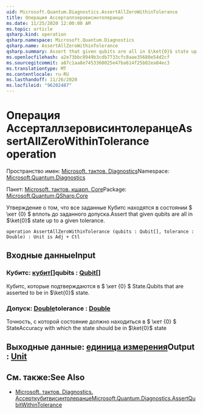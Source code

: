 ```yaml
---
uid: Microsoft.Quantum.Diagnostics.AssertAllZeroWithinTolerance
title: Операция Ассерталлзеровисинтолеранце
ms.date: 11/25/2020 12:00:00 AM
ms.topic: article
qsharp.kind: operation
qsharp.namespace: Microsoft.Quantum.Diagnostics
qsharp.name: AssertAllZeroWithinTolerance
qsharp.summary: Assert that given qubits are all in $\ket{0}$ state up to a given tolerance.
ms.openlocfilehash: a2e73bbc8949b3cdb7733cfc8aae35680e54d2cf
ms.sourcegitcommit: a87c1aa8e7453360025e47ba614f25b02ea84ec3
ms.translationtype: MT
ms.contentlocale: ru-RU
ms.lasthandoff: 11/26/2020
ms.locfileid: "96202487"
---
```

# <a name="assertallzerowithintolerance-operation"></a><span data-ttu-id="feabb-102">Операция Ассерталлзеровисинтолеранце</span><span class="sxs-lookup"><span data-stu-id="feabb-102">AssertAllZeroWithinTolerance operation</span></span>

<span data-ttu-id="feabb-103">Пространство имен: [Microsoft. тактов. Diagnostics](xref:Microsoft.Quantum.Diagnostics)</span><span class="sxs-lookup"><span data-stu-id="feabb-103">Namespace: [Microsoft.Quantum.Diagnostics](xref:Microsoft.Quantum.Diagnostics)</span></span>

<span data-ttu-id="feabb-104">Пакет: [Microsoft. тактов. кшарп. Core](https://nuget.org/packages/Microsoft.Quantum.QSharp.Core)</span><span class="sxs-lookup"><span data-stu-id="feabb-104">Package: [Microsoft.Quantum.QSharp.Core](https://nuget.org/packages/Microsoft.Quantum.QSharp.Core)</span></span>


<span data-ttu-id="feabb-105">Утверждение о том, что все заданные Кубитс находятся в состоянии $ \кет {0} $ вплоть до заданного допуска.</span><span class="sxs-lookup"><span data-stu-id="feabb-105">Assert that given qubits are all in $\ket{0}$ state up to a given tolerance.</span></span>

```qsharp
operation AssertAllZeroWithinTolerance (qubits : Qubit[], tolerance : Double) : Unit is Adj + Ctl
```


## <a name="input"></a><span data-ttu-id="feabb-106">Входные данные</span><span class="sxs-lookup"><span data-stu-id="feabb-106">Input</span></span>

### <a name="qubits--qubit"></a><span data-ttu-id="feabb-107">Кубитс: [кубит](xref:microsoft.quantum.lang-ref.qubit)[]</span><span class="sxs-lookup"><span data-stu-id="feabb-107">qubits : [Qubit](xref:microsoft.quantum.lang-ref.qubit)[]</span></span>

<span data-ttu-id="feabb-108">Кубитс, которые подтверждаются в $ \кет {0} $ State.</span><span class="sxs-lookup"><span data-stu-id="feabb-108">Qubits that are asserted to be in $\ket{0}$ state.</span></span>


### <a name="tolerance--double"></a><span data-ttu-id="feabb-109">Допуск: [Double](xref:microsoft.quantum.lang-ref.double)</span><span class="sxs-lookup"><span data-stu-id="feabb-109">tolerance : [Double](xref:microsoft.quantum.lang-ref.double)</span></span>

<span data-ttu-id="feabb-110">Точность, с которой состояние должно находиться в $ \кет {0} $ State</span><span class="sxs-lookup"><span data-stu-id="feabb-110">Accuracy with which the state should be in $\ket{0}$ state</span></span>



## <a name="output--unit"></a><span data-ttu-id="feabb-111">Выходные данные: [единица измерения](xref:microsoft.quantum.lang-ref.unit)</span><span class="sxs-lookup"><span data-stu-id="feabb-111">Output : [Unit](xref:microsoft.quantum.lang-ref.unit)</span></span>



## <a name="see-also"></a><span data-ttu-id="feabb-112">См. также:</span><span class="sxs-lookup"><span data-stu-id="feabb-112">See Also</span></span>

- [<span data-ttu-id="feabb-113">Microsoft. тактов. Diagnostics. Ассерткубитвисинтолеранце</span><span class="sxs-lookup"><span data-stu-id="feabb-113">Microsoft.Quantum.Diagnostics.AssertQubitWithinTolerance</span></span>](xref:Microsoft.Quantum.Diagnostics.AssertQubitWithinTolerance)